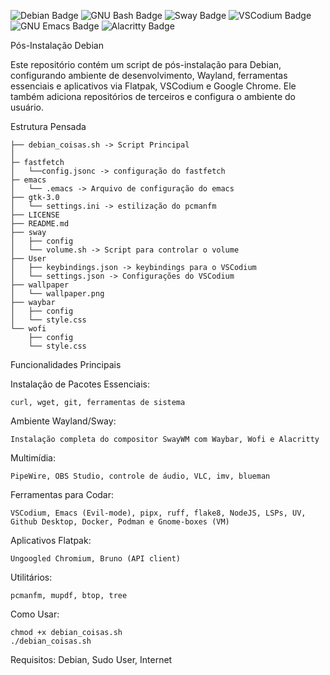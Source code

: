 ![Debian Badge](https://img.shields.io/badge/Debian-A81D33?logo=debian&logoColor=fff&style=for-the-badge)
![GNU Bash Badge](https://img.shields.io/badge/GNU%20Bash-4EAA25?logo=gnubash&logoColor=fff&style=for-the-badge)
![Sway Badge](https://img.shields.io/badge/Sway-68751C?logo=sway&logoColor=fff&style=for-the-badge)
![VSCodium Badge](https://img.shields.io/badge/VSCodium-2F80ED?logo=vscodium&logoColor=fff&style=for-the-badge)
![GNU Emacs Badge](https://img.shields.io/badge/GNU%20Emacs-7F5AB6?logo=gnuemacs&logoColor=fff&style=for-the-badge)
![Alacritty Badge](https://img.shields.io/badge/Alacritty-F46D01?logo=alacritty&logoColor=fff&style=for-the-badge)

Pós-Instalação Debian

Este repositório contém um script de pós-instalação para Debian, configurando ambiente de desenvolvimento, Wayland, ferramentas essenciais e aplicativos via Flatpak, VSCodium e Google Chrome.
Ele também adiciona repositórios de terceiros e configura o ambiente do usuário.



Estrutura Pensada
  
    ├── debian_coisas.sh -> Script Principal
    │
	├─ fastfetch
	│   └──config.jsonc -> configuração do fastfetch 
    ├─ emacs
    │   └── .emacs -> Arquivo de configuração do emacs 
    ├── gtk-3.0
    │   └── settings.ini -> estilização do pcmanfm
    ├── LICENSE
    ├── README.md
    ├── sway
    │   ├── config
    │   └── volume.sh -> Script para controlar o volume
    ├── User
    │   ├── keybindings.json -> keybindings para o VSCodium
    │   └── settings.json -> Configurações do VSCodium
    ├── wallpaper
    │   └── wallpaper.png
    ├── waybar
    │   ├── config
    │   └── style.css
    └── wofi
        ├── config
        └── style.css

Funcionalidades Principais

Instalação de Pacotes Essenciais: 
	
	curl, wget, git, ferramentas de sistema

Ambiente Wayland/Sway:
	
	Instalação completa do compositor SwayWM com Waybar, Wofi e Alacritty

Multimídia: 
	
	PipeWire, OBS Studio, controle de áudio, VLC, imv, blueman

Ferramentas para Codar:
	
	VSCodium, Emacs (Evil-mode), pipx, ruff, flake8, NodeJS, LSPs, UV, Github Desktop, Docker, Podman e Gnome-boxes (VM)

Aplicativos Flatpak: 

	Ungoogled Chromium, Bruno (API client)

Utilitários: 

	pcmanfm, mupdf, btop, tree

Como Usar:

    chmod +x debian_coisas.sh
    ./debian_coisas.sh
    
Requisitos: Debian, Sudo User, Internet
